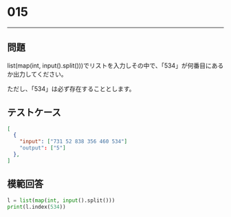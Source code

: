 
# 015

---

## 問題

list(map(int, input().split()))でリストを入力しその中で、「534」が何番目にあるか出力してください。

ただし、「534」は必ず存在することとします。

## テストケース

```json
[
  {
    "input": ["731 52 838 356 460 534"]
    "output": ["5"]
  },
]
```

## 模範回答

```python
l = list(map(int, input().split()))
print(l.index(534))
```


